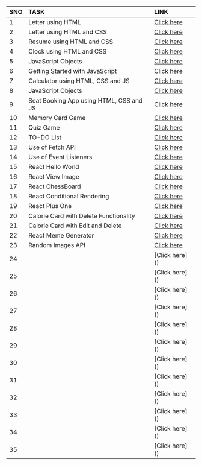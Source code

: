 | SNO | TASK | LINK |
| :---|     :---           | :---  |
| 1 | Letter using HTML   | [Click here](https://tender-blackwell-8b7899.netlify.app)  |
| 2 | Letter using HTML and CSS | [Click here](https://gallant-hoover-164080.netlify.app) |
| 3 |Resume using HTML and CSS| [Click here](https://mystifying-lovelace-cd120b.netlify.app) |
| 4 |Clock using HTML and CSS | [Click here](https://agitated-johnson-b8cc98.netlify.app) |
| 5 | JavaScript Objects| [Click here](https://github.com/umng01/Devsnest-Frontend/tree/master/THA5) |
| 6 | Getting Started with JavaScript| [Click here](https://github.com/umng01/Devsnest-Frontend/tree/master/THA6) |
| 7 | Calculator using HTML, CSS and JS| [Click here](https://elastic-hawking-be0c51.netlify.app/) |
| 8 | JavaScript Objects | [Click here](https://jovial-visvesvaraya-b5f94a.netlify.app/) |
| 9 | Seat Booking App using HTML, CSS and JS | [Click here](https://www.linkedin.com/posts/umng01_connections-devsnest6monthschallenge-devsnestday150-activity-6812447844486709248-XSbX) |
| 10 | Memory Card Game| [Click here](https://inspiring-yonath-07e088.netlify.app/) |
| 11| Quiz Game| [Click here](https://reverent-hoover-5876db.netlify.app/) |
| 12| TO-DO List | [Click here](https://frosty-johnson-fae8da.netlify.app/) |
| 13| Use of Fetch API | [Click here](https://epic-goldwasser-c2715a.netlify.app/) |
| 14| Use of Event Listeners | [Click here](https://tender-almeida-89ec1f.netlify.app/) |
| 15| React Hello World | [Click here](https://amazing-pare-93c1cc.netlify.app/) |
| 16|React View Image | [Click here](https://compassionate-wright-100d04.netlify.app/) |
| 17| React ChessBoard| [Click here](https://vigorous-archimedes-c6b521.netlify.app/) |
| 18| React Conditional Rendering| [Click here]() |
| 19| React Plus One| [Click here](https://tender-shirley-814e89.netlify.app/) |
| 20| Calorie Card with Delete Functionality| [Click here](https://naughty-mayer-2e2c9e.netlify.app/) |
| 21| Calorie Card with Edit and Delete| [Click here](https://jovial-wozniak-3b0883.netlify.app/) |
| 22| React Meme Generator | [Click here](https://hardcore-goldstine-bf6726.netlify.app/) |
| 23| Random Images API| [Click here](https://elated-nightingale-92d3d1.netlify.app/) |
| 24| | [Click here] () |
| 25| | [Click here] () |
| 26| | [Click here] () |
| 27| | [Click here] () |
| 28| | [Click here] () |
| 29| | [Click here] () |
| 30| | [Click here] () |
| 31| | [Click here] () |
| 32| | [Click here] () |
| 33| | [Click here] () |
| 34| | [Click here] () |
| 35| | [Click here] () | 
